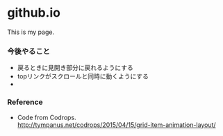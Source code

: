 # github.io

This is my page.


### 今後やること
- 戻るときに見開き部分に戻れるようにする
- topリンクがスクロールと同時に動くようにする
- 


### Reference
- Code from Codrops.  
<http://tympanus.net/codrops/2015/04/15/grid-item-animation-layout/>

